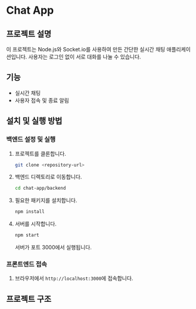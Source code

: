 # Chat App

## 프로젝트 설명
이 프로젝트는 Node.js와 Socket.io를 사용하여 만든 간단한 실시간 채팅 애플리케이션입니다. 사용자는 로그인 없이 서로 대화를 나눌 수 있습니다.

## 기능
- 실시간 채팅
- 사용자 접속 및 종료 알림

## 설치 및 실행 방법

### 백엔드 설정 및 실행
1. 프로젝트를 클론합니다.
    ```sh
    git clone <repository-url>
    ```
2. 백엔드 디렉토리로 이동합니다.
    ```sh
    cd chat-app/backend
    ```
3. 필요한 패키지를 설치합니다.
    ```sh
    npm install
    ```
4. 서버를 시작합니다.
    ```sh
    npm start
    ```
    서버가 포트 3000에서 실행됩니다.

### 프론트엔드 접속
1. 브라우저에서 `http://localhost:3000`에 접속합니다.

## 프로젝트 구조
